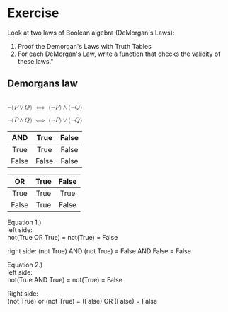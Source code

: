 
# Exercise
    
Look at two laws of Boolean algebra (DeMorgan's Laws):


1. Proof the Demorgan's Laws with Truth Tables
2. For each DeMorgan's Law, write a function that checks the validity of these laws."

## Demorgans law 
  
\
<math xmlns="http://www.w3.org/1998/Math/MathML">
  <mi mathvariant="normal">&#xAC;</mi>
  <mo stretchy="false">(</mo>
  <mi>P</mi>
  <mo>&#x2228;</mo>
  <mi>Q</mi>
  <mo stretchy="false">)</mo>
  <mstyle>
    <mspace width="0.278em"></mspace>
  </mstyle>
  <mo stretchy="false">&#x27FA;</mo>
  <mstyle>
    <mspace width="0.278em"></mspace>
  </mstyle>
  <mo stretchy="false">(</mo>
  <mi mathvariant="normal">&#xAC;</mi>
  <mi>P</mi>
  <mo stretchy="false">)</mo>
  <mo>&#x2227;</mo>
  <mo stretchy="false">(</mo>
  <mi mathvariant="normal">&#xAC;</mi>
  <mi>Q</mi>
  <mo stretchy="false">)</mo>
</math>

<math xmlns="http://www.w3.org/1998/Math/MathML">
  <mi mathvariant="normal">&#xAC;</mi>
  <mo stretchy="false">(</mo>
  <mi>P</mi>
  <mo>&#x2227;</mo>
  <mi>Q</mi>
  <mo stretchy="false">)</mo>
  <mstyle>
    <mspace width="0.278em"></mspace>
  </mstyle>
  <mo stretchy="false">&#x27FA;</mo>
  <mstyle>
    <mspace width="0.278em"></mspace>
  </mstyle>
  <mo stretchy="false">(</mo>
  <mi mathvariant="normal">&#xAC;</mi>
  <mi>P</mi>
  <mo stretchy="false">)</mo>
  <mo>&#x2228;</mo>
  <mo stretchy="false">(</mo>
  <mi mathvariant="normal">&#xAC;</mi>
  <mi>Q</mi>
  <mo stretchy="false">)</mo>
</math>

  


|AND | True | False    
| :--: |:--:| :--:
|True  |True|False
|False |False|False

|OR | True | False
| :--: |:--:| :--:
|True | True| True
|False | True | False  


Equation 1.)\
left side:\
not(True OR True) = not(True) = False

right side:
(not True) AND (not True) = False AND False = False 

Equation 2.)\
left side:\
not(True AND True) = not(True) = False

Right side:\
(not True) or (not True) = (False) OR (False) = False